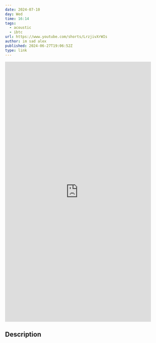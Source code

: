 ```yaml
---
date: 2024-07-10
day: Wed
time: 16:14
tags:
  - acoustic
  - ibtc
url: https://www.youtube.com/shorts/LrzjivXrWIs
author: im sad alex
published: 2024-06-27T19:06:52Z
type: link
---
```


<iframe width="480" height="854" src="https://www.youtube.com/embed/LrzjivXrWIs" frameborder="0" allowfullscreen></iframe>

## Description
